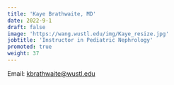 ```yaml
---
title: 'Kaye Brathwaite, MD'
date: 2022-9-1
draft: false
image: 'https://wang.wustl.edu/img/Kaye_resize.jpg'
jobtitle: 'Instructor in Pediatric Nephrology'
promoted: true
weight: 37
---
```

Email: kbrathwaite@wustl.edu
